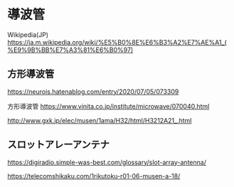 # 導波管

Wikipedia(JP)
https://ja.m.wikipedia.org/wiki/%E5%B0%8E%E6%B3%A2%E7%AE%A1_(%E9%9B%BB%E7%A3%81%E6%B0%97)

## 方形導波管
https://neurois.hatenablog.com/entry/2020/07/05/073309

方形導波管
https://www.vinita.co.jp/institute/microwave/070040.html


http://www.gxk.jp/elec/musen/1ama/H32/html/H3212A21_.html


## スロットアレーアンテナ

https://digiradio.simple-was-best.com/glossary/slot-array-antenna/

https://telecomshikaku.com/1rikutoku-r01-06-musen-a-18/


